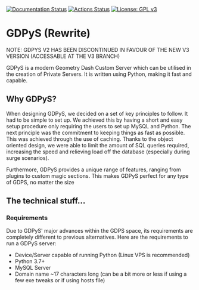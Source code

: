 [![Documentation Status](https://readthedocs.org/projects/gdpys/badge/?version=latest)](https://gdpys.readthedocs.io/en/latest/?badge=latest) [![Actions Status](https://github.com/RealistikDash/GDPyS/workflows/build/badge.svg)](https://github.com/RealistikDash/GDPyS/actions) [![License: GPL v3](https://img.shields.io/badge/License-GPLv3-blue.svg)](https://www.gnu.org/licenses/gpl-3.0)
# GDPyS (Rewrite)

NOTE: GDPYS V2 HAS BEEN DISCONTINUED IN FAVOUR OF THE NEW V3 VERSION (ACCESSABLE AT THE V3 BRANCH)

GDPyS is a modern Geometry Dash Custom Server which can be utilised in the creation of Private Servers. It is written using Python, making it fast and capable.

## Why GDPyS?
 
When designing GDPyS, we decided on a set of key principles to follow. It had to be simple to set up. We achieved this by having a short and easy setup procedure only requiring the users to set up MySQL and Python. The next principle was the commitment to keeping things as fast as possible. This was achieved through the use of caching. Thanks to the object oriented design, we were able to limit the amount of SQL queries required, increasing the speed and relieving load off the database (especially during surge scenarios).

Furthermore, GDPyS provides a unique range of features, ranging from plugins to custom magic sections. This makes GDPyS perfect for any type of GDPS, no matter the size

## The technical stuff...

### Requirements

Due to GDPyS' major advances within the GDPS space, its requirements are completely different to previous alternatives. Here are the requirements to run a GDPyS server:
- Device/Server capable of running Python (Linux VPS is recommended)
- Python 3.7+
- MySQL Server
- Domain name ~17 characters long (can be a bit more or less if using a few exe tweaks or if using hosts file)
